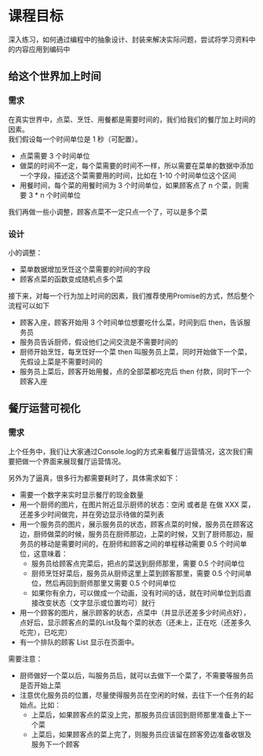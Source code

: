 # 课程目标

深入练习，如何通过编程中的抽象设计、封装来解决实际问题，尝试将学习资料中的内容应用到编码中

## 给这个世界加上时间

### 需求

在真实世界中，点菜、烹饪、用餐都是需要时间的，我们给我们的餐厅加上时间的因素。<br>
我们假设每一个时间单位是 1 秒（可配置）。

- 点菜需要 3 个时间单位
- 做菜的时间不一定，每个菜需要的时间不一样，所以需要在菜单的数据中添加一个字段，描述这个菜需要用的时间，比如在 1-10 个时间单位这个区间
- 用餐时间，每个菜的用餐时间为 3 个时间单位，如果顾客点了 n 个菜，则需要 3 * n 个时间单位

我们再做一些小调整，顾客点菜不一定只点一个了，可以是多个菜

### 设计

小的调整：

- 菜单数据增加烹饪这个菜需要的时间的字段
- 顾客点菜的函数变成随机点多个菜

接下来，对每一个行为加上时间的因素，我们推荐使用Promise的方式，然后整个流程可以如下

- 顾客入座，顾客开始用 3 个时间单位想要吃什么菜，时间到后 then，告诉服务员
- 服务员告诉厨师，假设他们之间交流是不需要时间的
- 厨师开始烹饪，每烹饪好一个菜 then 叫服务员上菜，同时开始做下一个菜，先假设上菜是不需要时间的
- 服务员上菜后，顾客开始用餐，点的全部菜都吃完后 then 付款，同时下一个顾客入座

## 餐厅运营可视化

### 需求

上个任务中，我们让大家通过Console.log的方式来看餐厅运营情况，这次我们需要把做一个界面来展现餐厅运营情况。

另外为了逼真，很多行为都需要耗时了，具体需求如下：

- 需要一个数字来实时显示餐厅的现金数量
- 用一个厨师的图片，在图片附近显示厨师的状态：空闲 或者是 在做 XXX 菜，还差多少时间做完，并在旁边显示待做的菜列表
- 用一个服务员的图片，展示服务员的状态，顾客点菜的时候，服务员在顾客这边，厨师做菜的时候，服务员在厨师那边，上菜的时候，又到了厨师那边，服务员的移动是需要时间的，在厨师和顾客之间的单程移动需要 0.5 个时间单位，这意味着：
    - 服务员给顾客点完菜后，把点的菜送到厨师那里，需要 0.5 个时间单位
    - 厨师烹饪好菜后，服务员从厨师这里上菜到顾客那里，需要 0.5 个时间单位，然后再回到厨师那里又需要 0.5 个时间单位
    - 如果你有余力，可以做成一个动画，没有时间的话，就在时间单位到后直接改变状态（文字显示或位置均可）就行
- 用一个顾客的图片，展示顾客的状态，点菜中（并显示还差多少时间点好），点好后，显示顾客点的菜的List及每个菜的状态（还未上，正在吃（还差多久吃完），已吃完）
- 有一个排队的顾客 List 显示在页面中。

需要注意：

- 厨师做好一个菜以后，叫服务员后，就可以去做下一个菜了，不需要等服务员是否开始上菜
- 注意优化服务员的位置，尽量使得服务员在空闲的时候，去往下一个任务的起始点。比如：
    - 上菜后，如果顾客点的菜没上完，那服务员应该回到厨师那里准备上下一个菜
    - 上菜后，如果顾客点的菜上完了，则服务员应该留在顾客旁边准备收银及服务下一个顾客

